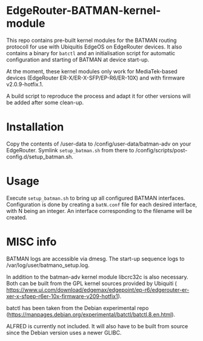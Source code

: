 # EdgeRouter-BATMAN-kernel-module
This repo contains pre-built kernel modules for the BATMAN routing protocoll for use with Ubiquitis EdgeOS on EdgeRouter devices.
It also contains a binary for `batctl` and an initialisation script for automatic configuration and starting of BATMAN at device start-up.

At the moment, these kernel modules only work for MediaTek-based devices (EdgeRouter ER-X/ER-X-SFP/EP-R6/ER-10X) and with firmware v2.0.9-hotfix.1.

A build script to reproduce the process and adapt it for other versions will be added after some clean-up.

# Installation
Copy the contents of /user-data to /config/user-data/batman-adv on your EdgeRouter.
Symlink `setup_batman.sh` from there to /config/scripts/post-config.d/setup\_batman.sh.

# Usage
Execute `setup_batman.sh` to bring up all configured BATMAN interfaces.
Configuration is done by creating a `batN.conf` file for each desired interface, with N being an integer.
An interface corresponding to the filename will be created.

# MISC info
BATMAN logs are accessible via dmesg. The start-up sequence logs to /var/log/user/batmano\_setup.log.

In addition to the batman-adv kernel module libcrc32c is also necessary. Both can be built from the GPL kernel sources provided by Ubiquiti (
https://www.ui.com/download/edgemax/edgepoint/ep-r6/edgerouter-er-xer-x-sfpep-r6er-10x-firmware-v209-hotfix1).

batctl has been taken from the Debian experimental repo (https://manpages.debian.org/experimental/batctl/batctl.8.en.html).

ALFRED is currently not included. It will also have to be built from source since the Debian version uses a newer GLIBC.
